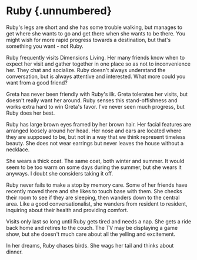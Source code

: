 # Ruby {.unnumbered}

Ruby's legs are short and she has some trouble walking, but manages to get where she wants to go and get there when she wants to be there. You might wish for more rapid progress towards a destination, but that's something you want - not Ruby.

Ruby frequently visits Dimensions Living. Her many friends know when to expect her visit and gather together in one place so as not to inconvenience her. They chat and socialize. Ruby doesn't always understand the conversation, but is always attentive and interested. What more could you want from a good friend?

Greta has never been friendly with Ruby's ilk. Greta tolerates her visits, but doesn't really want her around. Ruby senses this stand-offishness and works extra hard to win Greta's favor. I've never seen much progress, but Ruby does her best.

Ruby has large brown eyes framed by her brown hair. Her facial features are arranged loosely around her head. Her nose and ears are located where they are supposed to be, but not in a way that we think represent timeless beauty. She does not wear earrings but never leaves the house without a necklace.

She wears a thick coat. The same coat, both winter and summer. It would seem to be too warm on some days during the summer, but she wears it anyways. I doubt she considers taking it off.

Ruby never fails to make a stop by memory care. Some of her friends have recently moved there and she likes to touch base with them. She checks their room to see if they are sleeping, then wanders down to the central area. Like a good conversationalist, she wanders from resident to resident, inquiring about their health and providing comfort.

Visits only last so long until Ruby gets tired and needs a nap. She gets a ride back home and retires to the couch. The TV may be displaying a game show, but she doesn't much care about all the yelling and excitement.

In her dreams, Ruby chases birds. She wags her tail and thinks about dinner.

